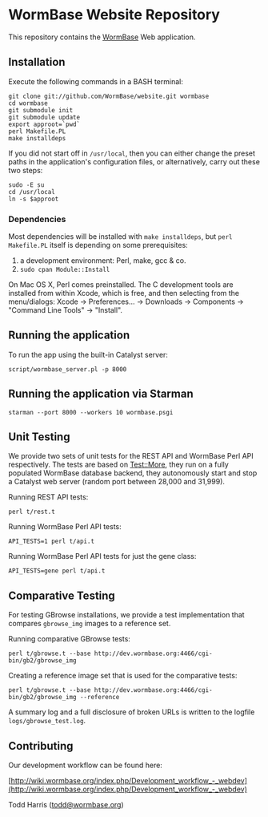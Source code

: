 WormBase Website Repository
===========================

This repository contains the [WormBase](http://www.wormbase.org) Web application.

Installation
------------

Execute the following commands in a BASH terminal:

    git clone git://github.com/WormBase/website.git wormbase
    cd wormbase
    git submodule init
    git submodule update
    export approot=`pwd`
    perl Makefile.PL
    make installdeps

If you did not start off in `/usr/local`, then you can either change the preset paths in the application's configuration files, or alternatively, carry out these two steps:

    sudo -E su
    cd /usr/local
    ln -s $approot

### Dependencies

Most dependencies will be installed with `make installdeps`, but `perl Makefile.PL` itself is depending on some prerequisites:

1.  a development environment: Perl, make, gcc & co.
2.  `sudo cpan Module::Install`

On Mac OS X, Perl comes preinstalled. The C development tools are installed from within Xcode, which is free, and then selecting from the menu/dialogs: Xcode -> Preferences... -> Downloads -> Components -> "Command Line Tools" -> "Install".

Running the application
-----------------------

To run the app using the built-in Catalyst server:

    script/wormbase_server.pl -p 8000

Running the application via Starman
-----------------------------------

    starman --port 8000 --workers 10 wormbase.psgi

Unit Testing
------------

We provide two sets of unit tests for the REST API and WormBase Perl API respectively. The tests are based on [Test::More](http://perldoc.perl.org/Test/More.html), they run on a fully populated WormBase database backend, they autonomously start and stop a Catalyst web server (random port between 28,000 and 31,999).

Running REST API tests:

    perl t/rest.t


Running WormBase Perl API tests:

    API_TESTS=1 perl t/api.t

Running WormBase Perl API tests for just the gene class:

    API_TESTS=gene perl t/api.t

Comparative Testing
-------------------

For testing GBrowse installations, we provide a test implementation that compares `gbrowse_img` images to a reference set.

Running comparative GBrowse tests:

    perl t/gbrowse.t --base http://dev.wormbase.org:4466/cgi-bin/gb2/gbrowse_img

Creating a reference image set that is used for the comparative tests:

    perl t/gbrowse.t --base http://dev.wormbase.org:4466/cgi-bin/gb2/gbrowse_img --reference

A summary log and a full disclosure of broken URLs is written to the logfile `logs/gbrowse_test.log`.

Contributing
------------

Our development workflow can be found here:

[http://wiki.wormbase.org/index.php/Development_workflow_-_webdev](http://wiki.wormbase.org/index.php/Development_workflow_-_webdev)

Todd Harris (todd@wormbase.org)
